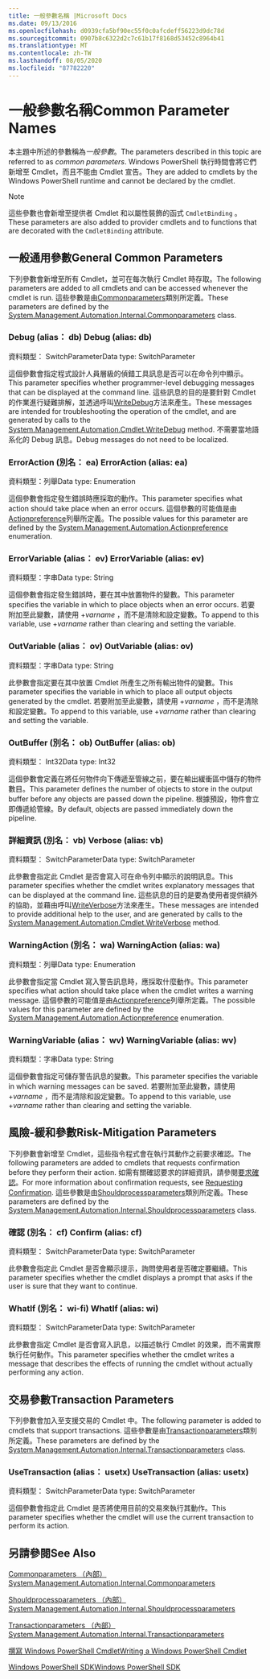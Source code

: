```yaml
---
title: 一般參數名稱 |Microsoft Docs
ms.date: 09/13/2016
ms.openlocfilehash: d0939cfa5bf90ec55f0c0afcdeff56223d9dc78d
ms.sourcegitcommit: 0907b8c6322d2c7c61b17f8168d53452c8964b41
ms.translationtype: MT
ms.contentlocale: zh-TW
ms.lasthandoff: 08/05/2020
ms.locfileid: "87782220"
---
```

# <a name="common-parameter-names"></a><span data-ttu-id="b17ea-102">一般參數名稱</span><span class="sxs-lookup"><span data-stu-id="b17ea-102">Common Parameter Names</span></span>

<span data-ttu-id="b17ea-103">本主題中所述的參數稱為*一般參數*。</span><span class="sxs-lookup"><span data-stu-id="b17ea-103">The parameters described in this topic are referred to as *common parameters*.</span></span> <span data-ttu-id="b17ea-104">Windows PowerShell 執行時間會將它們新增至 Cmdlet，而且不能由 Cmdlet 宣告。</span><span class="sxs-lookup"><span data-stu-id="b17ea-104">They are added to cmdlets by the Windows PowerShell runtime and cannot be declared by the cmdlet.</span></span>

> [!NOTE]
> <span data-ttu-id="b17ea-105">這些參數也會新增至提供者 Cmdlet 和以屬性裝飾的函式 `CmdletBinding` 。</span><span class="sxs-lookup"><span data-stu-id="b17ea-105">These parameters are also added to provider cmdlets and to functions that are decorated with the `CmdletBinding` attribute.</span></span>

## <a name="general-common-parameters"></a><span data-ttu-id="b17ea-106">一般通用參數</span><span class="sxs-lookup"><span data-stu-id="b17ea-106">General Common Parameters</span></span>

<span data-ttu-id="b17ea-107">下列參數會新增至所有 Cmdlet，並可在每次執行 Cmdlet 時存取。</span><span class="sxs-lookup"><span data-stu-id="b17ea-107">The following parameters are added to all cmdlets and can be accessed whenever the cmdlet is run.</span></span> <span data-ttu-id="b17ea-108">這些參數是由[Commonparameters](/dotnet/api/System.Management.Automation.Internal.CommonParameters)類別所定義。</span><span class="sxs-lookup"><span data-stu-id="b17ea-108">These parameters are defined by the [System.Management.Automation.Internal.Commonparameters](/dotnet/api/System.Management.Automation.Internal.CommonParameters) class.</span></span>

### <a name="debug-alias-db"></a><span data-ttu-id="b17ea-109">Debug (alias： db) </span><span class="sxs-lookup"><span data-stu-id="b17ea-109">Debug (alias: db)</span></span>

<span data-ttu-id="b17ea-110">資料類型： SwitchParameter</span><span class="sxs-lookup"><span data-stu-id="b17ea-110">Data type: SwitchParameter</span></span>

<span data-ttu-id="b17ea-111">這個參數會指定程式設計人員層級的偵錯工具訊息是否可以在命令列中顯示。</span><span class="sxs-lookup"><span data-stu-id="b17ea-111">This parameter specifies whether programmer-level debugging messages that can be displayed at the command line.</span></span> <span data-ttu-id="b17ea-112">這些訊息的目的是要針對 Cmdlet 的作業進行疑難排解，並透過呼叫[WriteDebug](/dotnet/api/System.Management.Automation.Cmdlet.WriteDebug)方法來產生。</span><span class="sxs-lookup"><span data-stu-id="b17ea-112">These messages are intended for troubleshooting the operation of the cmdlet, and are generated by calls to the [System.Management.Automation.Cmdlet.WriteDebug](/dotnet/api/System.Management.Automation.Cmdlet.WriteDebug) method.</span></span> <span data-ttu-id="b17ea-113">不需要當地語系化的 Debug 訊息。</span><span class="sxs-lookup"><span data-stu-id="b17ea-113">Debug messages do not need to be localized.</span></span>

### <a name="erroraction-alias-ea"></a><span data-ttu-id="b17ea-114">ErrorAction (別名： ea) </span><span class="sxs-lookup"><span data-stu-id="b17ea-114">ErrorAction (alias: ea)</span></span>

<span data-ttu-id="b17ea-115">資料類型：列舉</span><span class="sxs-lookup"><span data-stu-id="b17ea-115">Data type: Enumeration</span></span>

<span data-ttu-id="b17ea-116">這個參數會指定發生錯誤時應採取的動作。</span><span class="sxs-lookup"><span data-stu-id="b17ea-116">This parameter specifies what action should take place when an error occurs.</span></span> <span data-ttu-id="b17ea-117">這個參數的可能值是由[Actionpreference](/dotnet/api/System.Management.Automation.ActionPreference)列舉所定義。</span><span class="sxs-lookup"><span data-stu-id="b17ea-117">The possible values for this parameter are defined by the [System.Management.Automation.Actionpreference](/dotnet/api/System.Management.Automation.ActionPreference) enumeration.</span></span>

### <a name="errorvariable-alias-ev"></a><span data-ttu-id="b17ea-118">ErrorVariable (alias： ev) </span><span class="sxs-lookup"><span data-stu-id="b17ea-118">ErrorVariable (alias: ev)</span></span>

<span data-ttu-id="b17ea-119">資料類型：字串</span><span class="sxs-lookup"><span data-stu-id="b17ea-119">Data type: String</span></span>

<span data-ttu-id="b17ea-120">這個參數會指定發生錯誤時，要在其中放置物件的變數。</span><span class="sxs-lookup"><span data-stu-id="b17ea-120">This parameter specifies the variable in which to place objects when an error occurs.</span></span> <span data-ttu-id="b17ea-121">若要附加至此變數，請使用 +*varname* ，而不是清除和設定變數。</span><span class="sxs-lookup"><span data-stu-id="b17ea-121">To append to this variable, use +*varname* rather than clearing and setting the variable.</span></span>

### <a name="outvariable-alias-ov"></a><span data-ttu-id="b17ea-122">OutVariable (alias： ov) </span><span class="sxs-lookup"><span data-stu-id="b17ea-122">OutVariable (alias: ov)</span></span>

<span data-ttu-id="b17ea-123">資料類型：字串</span><span class="sxs-lookup"><span data-stu-id="b17ea-123">Data type: String</span></span>

<span data-ttu-id="b17ea-124">此參數會指定要在其中放置 Cmdlet 所產生之所有輸出物件的變數。</span><span class="sxs-lookup"><span data-stu-id="b17ea-124">This parameter specifies the variable in which to place all output objects generated by the cmdlet.</span></span> <span data-ttu-id="b17ea-125">若要附加至此變數，請使用 +*varname* ，而不是清除和設定變數。</span><span class="sxs-lookup"><span data-stu-id="b17ea-125">To append to this variable, use +*varname* rather than clearing and setting the variable.</span></span>

### <a name="outbuffer-alias-ob"></a><span data-ttu-id="b17ea-126">OutBuffer (別名： ob) </span><span class="sxs-lookup"><span data-stu-id="b17ea-126">OutBuffer (alias: ob)</span></span>

<span data-ttu-id="b17ea-127">資料類型： Int32</span><span class="sxs-lookup"><span data-stu-id="b17ea-127">Data type: Int32</span></span>

<span data-ttu-id="b17ea-128">這個參數會定義在將任何物件向下傳遞至管線之前，要在輸出緩衝區中儲存的物件數目。</span><span class="sxs-lookup"><span data-stu-id="b17ea-128">This parameter defines the number of objects to store in the output buffer before any objects are passed down the pipeline.</span></span> <span data-ttu-id="b17ea-129">根據預設，物件會立即傳遞給管線。</span><span class="sxs-lookup"><span data-stu-id="b17ea-129">By default, objects are passed immediately down the pipeline.</span></span>

### <a name="verbose-alias-vb"></a><span data-ttu-id="b17ea-130">詳細資訊 (別名： vb) </span><span class="sxs-lookup"><span data-stu-id="b17ea-130">Verbose (alias: vb)</span></span>

<span data-ttu-id="b17ea-131">資料類型： SwitchParameter</span><span class="sxs-lookup"><span data-stu-id="b17ea-131">Data type: SwitchParameter</span></span>

<span data-ttu-id="b17ea-132">此參數會指定此 Cmdlet 是否會寫入可在命令列中顯示的說明訊息。</span><span class="sxs-lookup"><span data-stu-id="b17ea-132">This parameter specifies whether the cmdlet writes explanatory messages that can be displayed at the command line.</span></span> <span data-ttu-id="b17ea-133">這些訊息的目的是要為使用者提供額外的協助，並藉由呼叫[WriteVerbose](/dotnet/api/System.Management.Automation.Cmdlet.WriteVerbose)方法來產生。</span><span class="sxs-lookup"><span data-stu-id="b17ea-133">These messages are intended to provide additional help to the user, and are generated by calls to the [System.Management.Automation.Cmdlet.WriteVerbose](/dotnet/api/System.Management.Automation.Cmdlet.WriteVerbose) method.</span></span>

### <a name="warningaction-alias-wa"></a><span data-ttu-id="b17ea-134">WarningAction (別名： wa) </span><span class="sxs-lookup"><span data-stu-id="b17ea-134">WarningAction (alias: wa)</span></span>

<span data-ttu-id="b17ea-135">資料類型：列舉</span><span class="sxs-lookup"><span data-stu-id="b17ea-135">Data type: Enumeration</span></span>

<span data-ttu-id="b17ea-136">此參數會指定當 Cmdlet 寫入警告訊息時，應採取什麼動作。</span><span class="sxs-lookup"><span data-stu-id="b17ea-136">This parameter specifies what action should take place when the cmdlet writes a warning message.</span></span> <span data-ttu-id="b17ea-137">這個參數的可能值是由[Actionpreference](/dotnet/api/System.Management.Automation.ActionPreference)列舉所定義。</span><span class="sxs-lookup"><span data-stu-id="b17ea-137">The possible values for this parameter are defined by the [System.Management.Automation.Actionpreference](/dotnet/api/System.Management.Automation.ActionPreference) enumeration.</span></span>

### <a name="warningvariable-alias-wv"></a><span data-ttu-id="b17ea-138">WarningVariable (alias： wv) </span><span class="sxs-lookup"><span data-stu-id="b17ea-138">WarningVariable (alias: wv)</span></span>

<span data-ttu-id="b17ea-139">資料類型：字串</span><span class="sxs-lookup"><span data-stu-id="b17ea-139">Data type: String</span></span>

<span data-ttu-id="b17ea-140">這個參數會指定可儲存警告訊息的變數。</span><span class="sxs-lookup"><span data-stu-id="b17ea-140">This parameter specifies the variable in which warning messages can be saved.</span></span> <span data-ttu-id="b17ea-141">若要附加至此變數，請使用 +*varname* ，而不是清除和設定變數。</span><span class="sxs-lookup"><span data-stu-id="b17ea-141">To append to this variable, use +*varname* rather than clearing and setting the variable.</span></span>

## <a name="risk-mitigation-parameters"></a><span data-ttu-id="b17ea-142">風險-緩和參數</span><span class="sxs-lookup"><span data-stu-id="b17ea-142">Risk-Mitigation Parameters</span></span>

<span data-ttu-id="b17ea-143">下列參數會新增至 Cmdlet，這些指令程式會在執行其動作之前要求確認。</span><span class="sxs-lookup"><span data-stu-id="b17ea-143">The following parameters are added to cmdlets that requests confirmation before they perform their action.</span></span> <span data-ttu-id="b17ea-144">如需有關確認要求的詳細資訊，請參閱[要求確認](./requesting-confirmation-from-cmdlets.md)。</span><span class="sxs-lookup"><span data-stu-id="b17ea-144">For more information about confirmation requests, see [Requesting Confirmation](./requesting-confirmation-from-cmdlets.md).</span></span> <span data-ttu-id="b17ea-145">這些參數是由[Shouldprocessparameters](/dotnet/api/System.Management.Automation.Internal.ShouldProcessParameters)類別所定義。</span><span class="sxs-lookup"><span data-stu-id="b17ea-145">These parameters are defined by the [System.Management.Automation.Internal.Shouldprocessparameters](/dotnet/api/System.Management.Automation.Internal.ShouldProcessParameters) class.</span></span>

### <a name="confirm-alias-cf"></a><span data-ttu-id="b17ea-146">確認 (別名： cf) </span><span class="sxs-lookup"><span data-stu-id="b17ea-146">Confirm (alias: cf)</span></span>

<span data-ttu-id="b17ea-147">資料類型： SwitchParameter</span><span class="sxs-lookup"><span data-stu-id="b17ea-147">Data type: SwitchParameter</span></span>

<span data-ttu-id="b17ea-148">此參數會指定此 Cmdlet 是否會顯示提示，詢問使用者是否確定要繼續。</span><span class="sxs-lookup"><span data-stu-id="b17ea-148">This parameter specifies whether the cmdlet displays a prompt that asks if the user is sure that they want to continue.</span></span>

### <a name="whatif-alias-wi"></a><span data-ttu-id="b17ea-149">WhatIf (別名： wi-fi) </span><span class="sxs-lookup"><span data-stu-id="b17ea-149">WhatIf (alias: wi)</span></span>

<span data-ttu-id="b17ea-150">資料類型： SwitchParameter</span><span class="sxs-lookup"><span data-stu-id="b17ea-150">Data type: SwitchParameter</span></span>

<span data-ttu-id="b17ea-151">此參數會指定 Cmdlet 是否會寫入訊息，以描述執行 Cmdlet 的效果，而不需實際執行任何動作。</span><span class="sxs-lookup"><span data-stu-id="b17ea-151">This parameter specifies whether the cmdlet writes a message that describes the effects of running the cmdlet without actually performing any action.</span></span>

## <a name="transaction-parameters"></a><span data-ttu-id="b17ea-152">交易參數</span><span class="sxs-lookup"><span data-stu-id="b17ea-152">Transaction Parameters</span></span>

<span data-ttu-id="b17ea-153">下列參數會加入至支援交易的 Cmdlet 中。</span><span class="sxs-lookup"><span data-stu-id="b17ea-153">The following parameter is added to cmdlets that support transactions.</span></span> <span data-ttu-id="b17ea-154">這些參數是由[Transactionparameters](/dotnet/api/System.Management.Automation.Internal.TransactionParameters)類別所定義。</span><span class="sxs-lookup"><span data-stu-id="b17ea-154">These parameters are defined by the [System.Management.Automation.Internal.Transactionparameters](/dotnet/api/System.Management.Automation.Internal.TransactionParameters) class.</span></span>

### <a name="usetransaction-alias-usetx"></a><span data-ttu-id="b17ea-155">UseTransaction (alias： usetx) </span><span class="sxs-lookup"><span data-stu-id="b17ea-155">UseTransaction (alias: usetx)</span></span>

<span data-ttu-id="b17ea-156">資料類型： SwitchParameter</span><span class="sxs-lookup"><span data-stu-id="b17ea-156">Data type: SwitchParameter</span></span>

<span data-ttu-id="b17ea-157">這個參數會指定此 Cmdlet 是否將使用目前的交易來執行其動作。</span><span class="sxs-lookup"><span data-stu-id="b17ea-157">This parameter specifies whether the cmdlet will use the current transaction to perform its action.</span></span>

## <a name="see-also"></a><span data-ttu-id="b17ea-158">另請參閱</span><span class="sxs-lookup"><span data-stu-id="b17ea-158">See Also</span></span>

[<span data-ttu-id="b17ea-159">Commonparameters （內部）</span><span class="sxs-lookup"><span data-stu-id="b17ea-159">System.Management.Automation.Internal.Commonparameters</span></span>](/dotnet/api/System.Management.Automation.Internal.CommonParameters)

[<span data-ttu-id="b17ea-160">Shouldprocessparameters （內部）</span><span class="sxs-lookup"><span data-stu-id="b17ea-160">System.Management.Automation.Internal.Shouldprocessparameters</span></span>](/dotnet/api/System.Management.Automation.Internal.ShouldProcessParameters)

[<span data-ttu-id="b17ea-161">Transactionparameters （內部）</span><span class="sxs-lookup"><span data-stu-id="b17ea-161">System.Management.Automation.Internal.Transactionparameters</span></span>](/dotnet/api/System.Management.Automation.Internal.TransactionParameters)

[<span data-ttu-id="b17ea-162">撰寫 Windows PowerShell Cmdlet</span><span class="sxs-lookup"><span data-stu-id="b17ea-162">Writing a Windows PowerShell Cmdlet</span></span>](./writing-a-windows-powershell-cmdlet.md)

[<span data-ttu-id="b17ea-163">Windows PowerShell SDK</span><span class="sxs-lookup"><span data-stu-id="b17ea-163">Windows PowerShell SDK</span></span>](../windows-powershell-reference.md)

